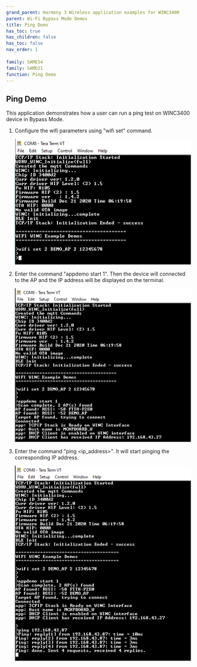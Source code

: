 ```yaml
---
grand_parent: Harmony 3 Wireless application examples for WINC3400
parent: Wi-Fi Bypass Mode Demos
title: Ping Demo
has_toc: true
has_children: false
has_toc: false
nav_order: 1

family: SAME54
family: SAMD21
function: Ping Demo
---
```


## Ping Demo<a name="pingdemo"></a>
This application demonstrates how a user can run a ping test on WINC3400 device in Bypass Mode.

1. Configure the wifi parameters using "wifi set" command.

	![](images/wifi_config.png)

2. Enter the command "appdemo start 1". Then the device will connected to the AP and the IP address will be displayed on the terminal.

	![](images/ping_bypass_ip.png)

3. Enter the command "ping \<ip_address\>". It will start pinging the corresponding IP address.
	
	![](images/ping_bypass_response.png)



